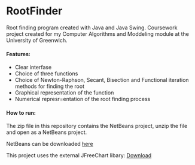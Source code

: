 # RootFinder
Root finding program created with Java and Java Swing.
Coursework project created for my Computer Algorithms and Moddeling module at the University of Greenwich.

#### Features:
- Clear interfase
- Choice of three functions
- Choice of Newton-Raphson, Secant, Bisection and Functional iteration methods for finding the root
- Graphical representation of the function
- Numerical represr=entation of the root finding process

#### How to run:
The zip file in this repository contains the NetBeans project, unzip the file and open as a NetBeans project.

NetBeans can be downloaded [here](https://netbeans.org/)

This project uses the external JFreeChart libary: [Download](http://www.jfree.org/jfreechart/)

